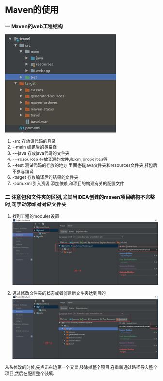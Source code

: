 # Maven的使用



### 一 Maven的web工程结构

![目录结构](https://github.com/ShuChangCloud/data/raw/master/iamge/%E7%9B%AE%E5%BD%95%E7%BB%93%E6%9E%84.png)

1. -src:存放源代码的目录
2. --main 编译后的类路径 
3. ---java 存放java代码的文件夹
4. ---resources 存放资源的文件,如xml,properties等
5. --test 测试代码的存放的地方  里面也有java文件夹和resources文件夹,打包后不参与编译
6. -target 存放编译后的结果的文件夹
7. -pom.xml 引入资源 添加依赖,和项目的构建有关的配置文件



### 二 注意包和文件夹的区别,尤其当IDEA创建的maven项目结构不完整时,可手动添加对对应文件夹

1. 找到工程的modules设置![修改1](https://github.com/ShuChangCloud/data/raw/master/iamge/%E4%BF%AE%E6%94%B91.png)



2.  通过修改文件夹的状态或者创建新文件夹达到目的![修改2](https://github.com/ShuChangCloud/data/raw/master/iamge/%E4%BF%AE%E6%94%B92.png)

   从头修改的时候,先点击右边第一个叉叉,移除掉整个项目,在重新通过路径导入整个项目,然后在配置整个装填.



